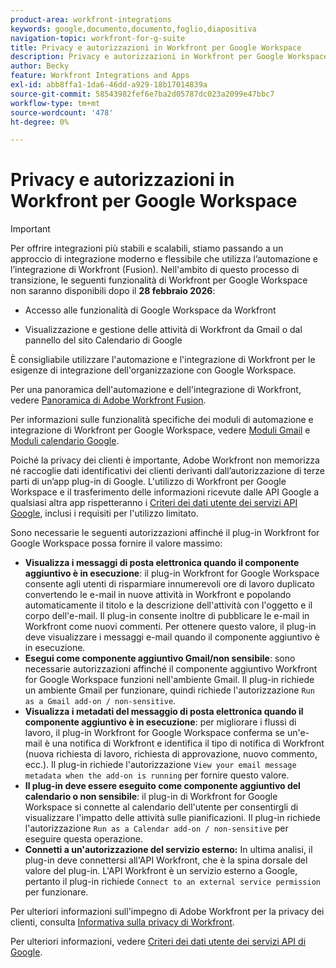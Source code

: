 ```yaml
---
product-area: workfront-integrations
keywords: google,documento,documento,foglio,diapositiva
navigation-topic: workfront-for-g-suite
title: Privacy e autorizzazioni in Workfront per Google Workspace
description: Privacy e autorizzazioni in Workfront per Google Workspace
author: Becky
feature: Workfront Integrations and Apps
exl-id: abb8ffa1-1da6-46dd-a929-18b17014839a
source-git-commit: 58543982fef6e7ba2d05787dc023a2099e47bbc7
workflow-type: tm+mt
source-wordcount: '478'
ht-degree: 0%

---
```


# Privacy e autorizzazioni in Workfront per Google Workspace

>[!IMPORTANT]
>
>Per offrire integrazioni più stabili e scalabili, stiamo passando a un approccio di integrazione moderno e flessibile che utilizza l’automazione e l’integrazione di Workfront (Fusion). Nell&#39;ambito di questo processo di transizione, le seguenti funzionalità di Workfront per Google Workspace non saranno disponibili dopo il **28 febbraio 2026**:
>
>* Accesso alle funzionalità di Google Workspace da Workfront
>
>* Visualizzazione e gestione delle attività di Workfront da Gmail o dal pannello del sito Calendario di Google
>
>È consigliabile utilizzare l&#39;automazione e l&#39;integrazione di Workfront per le esigenze di integrazione dell&#39;organizzazione con Google Workspace.
>
>Per una panoramica dell&#39;automazione e dell&#39;integrazione di Workfront, vedere [Panoramica di Adobe Workfront Fusion](https://experienceleague.adobe.com/en/docs/workfront-fusion/using/get-started-with-fusion/understand-workfront-fusion/workfront-fusion-overview).
>
>Per informazioni sulle funzionalità specifiche dei moduli di automazione e integrazione di Workfront per Google Workspace, vedere [Moduli Gmail](https://experienceleague.adobe.com/en/docs/workfront-fusion/using/references/apps-and-their-modules/third-party-app-connectors/gmail-modules) e [Moduli calendario Google](https://experienceleague.adobe.com/en/docs/workfront-fusion/using/references/apps-and-their-modules/third-party-app-connectors/google-calendar-modules).

Poiché la privacy dei clienti è importante, Adobe Workfront non memorizza né raccoglie dati identificativi dei clienti derivanti dall’autorizzazione di terze parti di un’app plug-in di Google. L&#39;utilizzo di Workfront per Google Workspace e il trasferimento delle informazioni ricevute dalle API Google a qualsiasi altra app rispetteranno i [Criteri dei dati utente dei servizi API Google](https://developers.google.com/terms/api-services-user-data-policy), inclusi i requisiti per l&#39;utilizzo limitato.

Sono necessarie le seguenti autorizzazioni affinché il plug-in Workfront for Google Workspace possa fornire il valore massimo:

* **Visualizza i messaggi di posta elettronica quando il componente aggiuntivo è in esecuzione**: il plug-in Workfront for Google Workspace consente agli utenti di risparmiare innumerevoli ore di lavoro duplicato convertendo le e-mail in nuove attività in Workfront e popolando automaticamente il titolo e la descrizione dell&#39;attività con l&#39;oggetto e il corpo dell&#39;e-mail. Il plug-in consente inoltre di pubblicare le e-mail in Workfront come nuovi commenti. Per ottenere questo valore, il plug-in deve visualizzare i messaggi e-mail quando il componente aggiuntivo è in esecuzione.
* **Esegui come componente aggiuntivo Gmail/non sensibile**: sono necessarie autorizzazioni affinché il componente aggiuntivo Workfront for Google Workspace funzioni nell&#39;ambiente Gmail. Il plug-in richiede un ambiente Gmail per funzionare, quindi richiede l&#39;autorizzazione `Run as a Gmail add-on / non-sensitive`.
* **Visualizza i metadati del messaggio di posta elettronica quando il componente aggiuntivo è in esecuzione**: per migliorare i flussi di lavoro, il plug-in Workfront for Google Workspace conferma se un&#39;e-mail è una notifica di Workfront e identifica il tipo di notifica di Workfront (nuova richiesta di lavoro, richiesta di approvazione, nuovo commento, ecc.). Il plug-in richiede l&#39;autorizzazione `View your email message metadata when the add-on is running` per fornire questo valore.
* **Il plug-in deve essere eseguito come componente aggiuntivo del calendario o non sensibile**: il plug-in di Workfront for Google Workspace si connette al calendario dell&#39;utente per consentirgli di visualizzare l&#39;impatto delle attività sulle pianificazioni. Il plug-in richiede l&#39;autorizzazione `Run as a Calendar add-on / non-sensitive` per eseguire questa operazione.
* **Connetti a un&#39;autorizzazione del servizio esterno:** In ultima analisi, il plug-in deve connettersi all&#39;API Workfront, che è la spina dorsale del valore del plug-in. L&#39;API Workfront è un servizio esterno a Google, pertanto il plug-in richiede `Connect to an external service permission` per funzionare.

Per ulteriori informazioni sull&#39;impegno di Adobe Workfront per la privacy dei clienti, consulta [Informativa sulla privacy di Workfront](https://www.adobe.com/content/dam/cc/en/legal/terms/enterprise/pdfs/Privacy-Notice-and-Privacy-Shield-Statement-Adobe-Workfront.pdf).

Per ulteriori informazioni, vedere [Criteri dei dati utente dei servizi API di Google](https://developers.google.com/terms/api-services-user-data-policy).
